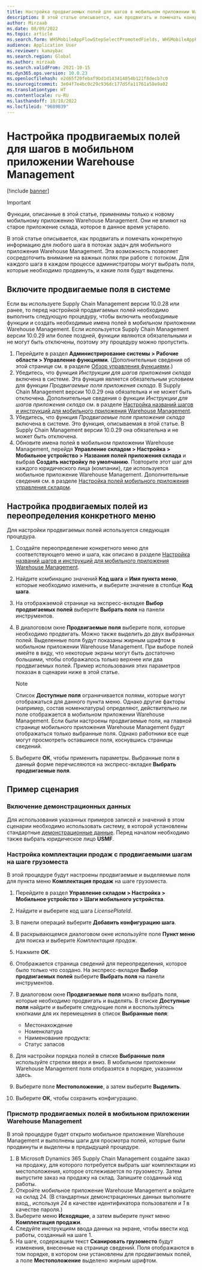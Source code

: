 ```yaml
---
title: Настройка продвигаемых полей для шагов в мобильном приложении Warehouse Management
description: В этой статье описывается, как продвигать и помечать конкретную информацию для любого шага в потоках задач для мобильного приложения Warehouse Management.
author: Mirzaab
ms.date: 08/09/2022
ms.topic: article
ms.search.form: WHSMobileAppFlowStepSelectPromotedFields, WHSMobileAppFlowStepListPage, WHSMobileAppFlowStepAddDetour, WHSMobileAppFlowStepDetourSelectFields
audience: Application User
ms.reviewer: kamaybac
ms.search.region: Global
ms.author: mirzaab
ms.search.validFrom: 2021-10-15
ms.dyn365.ops.version: 10.0.23
ms.openlocfilehash: e2d65f20febaf9bd1d143414054b121f8decb7c0
ms.sourcegitcommit: 3e04f7e4bc0c29c936dc177d5fa11761a58e9a02
ms.translationtype: HT
ms.contentlocale: ru-RU
ms.lasthandoff: 10/18/2022
ms.locfileid: "9689839"
---
```

# <a name="configure-promoted-fields-for-steps-in-the-warehouse-management-mobile-app"></a>Настройка продвигаемых полей для шагов в мобильном приложении Warehouse Management

[!include [banner](../includes/banner.md)]

> [!IMPORTANT]
> Функции, описанные в этой статье, применимы только к новому мобильному приложению Warehouse Management. Они не влияют на старое приложение склада, которое в данное время устарело.

В этой статье описывается, как продвигать и помечать конкретную информацию для любого шага в потоках задач для мобильного приложения Warehouse Management. Эта возможность позволяет сосредоточить внимание на важных полях при работе с потоком. Для каждого шага в каждом процессе администраторы могут выбрать поля, которые необходимо продвинуть, и какие поля будут выделены.

## <a name="enable-promoted-fields-in-your-system"></a>Включите продвигаемые поля в системе

Если вы используете Supply Chain Management версии 10.0.28 или ранее, то перед настройкой продвигаемых полей необходимо выполнить следующую процедуру, чтобы включить необходимые функции и создать необходимые имена полей в мобильном приложении Warehouse Management. Если используется Supply Chain Management версии 10.0.29 или более поздней, функции являются обязательными и не могут быть отключены, поэтому эту процедуру можно пропустить.

1. Перейдите в раздел **Администрирование системы \> Рабочие области \> Управление функциями**. (Дополнительные сведения об этой странице см. в разделе [Обзор управления функциями](../../fin-ops-core/fin-ops/get-started/feature-management/feature-management-overview.md).)
1. Убедитесь, что функция *Инструкции для шагов приложения склада* включена в системе. Эта функция является обязательным условием для функции *Продвигаемые поля приложения склада*. В Supply Chain Management версии 10.0.29 она обязательна и не может быть отключена. Дополнительные сведения о функции *Инструкции для шагов приложения склада* см. в разделе [Настройка названий шагов и инструкций для мобильного приложения Warehouse Management](mobile-app-titles-instructions.md).
1. Убедитесь, что функция *Продвигаемые поля приложения склада* включена в системе. Это функция, описываемая в этой статье. В Supply Chain Management версии 10.0.29 она обязательна и не может быть отключена.
1. Обновите имена полей в мобильном приложении Warehouse Management, перейдя **Управление складом \> Настройка \> Мобильное устройство \> Названия полей приложения склада** и выбрав **Создать настройку по умолчанию**. Повторите этот шаг для каждого юридического лица (компании), где используется мобильное приложение Warehouse Management. Дополнительные сведения см. в разделе [Настройка полей мобильного приложения управления складом](configure-app-field-names-priorities-warehouse.md).

## <a name="configure-promoted-fields-from-a-menu-specific-override"></a>Настройка продвигаемых полей из переопределения конкретного меню

Для настройки продвигаемых полей используется следующая процедура.

1. Создайте переопределение конкретного меню для соответствующего меню и шага, как описано в разделе [Настройка названий шагов и инструкций для мобильного приложения Warehouse Management](mobile-app-titles-instructions.md).
1. Найдите комбинацию значений **Код шага** и **Имя пункта меню**, которые необходимо изменить, и выберите значение в столбце **Код шага**.
1. На отображаемой странице на экспресс-вкладке **Выбор продвигаемых полей** выберите **Выбрать поля** на панели инструментов.
1. В диалоговом окне **Продвигаемые поля** выберите поля, которые необходимо продвигать. Можно также выделить до двух выбранных полей. Выделенные поля будут показаны жирным шрифтом в мобильном приложении Warehouse Management. При выборе полей имейте в виду, что некоторые экраны могут быть достаточно большими, чтобы отображалось только верхнее или два продвигаемых полей. Пример использования этих параметров показан в сценарии ниже в этой статье.

    > [!NOTE]
    > Список **Доступные поля** ограничивается полями, которые могут отображаться для данного пункта меню. Однако другие факторы (например, состав номенклатуры) определяют, действительно ли поле отображается в мобильном приложении Warehouse Management. Если были настроены продвигаемые поля, на главной странице мобильного приложения Warehouse Management будут отображаться только выбранные поля. Однако работники все еще могут просмотреть оставшиеся поля, коснувшись страницы сведений.

1. Выберите **ОК**, чтобы применить параметры. Выбранные поля в данный форме перечисляются на экспресс-вкладке **Выбрать продвигаемые поля**.

## <a name="example-scenario"></a>Пример сценария

### <a name="enable-sample-data"></a>Включение демонстрационных данных

Для использования указанных примеров записей и значений в этом сценарии необходимо использовать систему, в которой установлены стандартные [демонстрационные данные](../../fin-ops-core/fin-ops/get-started/demo-data.md). Перед началом необходимо также выбрать юридическое лицо **USMF**.

### <a name="configure-sales-picking-with-promoted-steps-on-the-license-plate-step"></a>Настройка комплектации продаж с продвигаемыми шагам на шаге грузоместа

В этой процедуре будут настроены продвигаемые и выделяемые поля для пункта меню **Комплектация продаж** на шаге грузоместа.

1. Перейдите в раздел **Управление складом \> Настройка \> Мобильное устройство \> Шаги мобильного устройства**.
1. Найдите и выберите код шага *LicensePlateId*.
1. В панели операций выберите **Добавить конфигурацию шага**.
1. В раскрывающемся диалоговом окне используйте поле **Пункт меню** для поиска и выберите *Комплектация продаж*.
1. Нажмите **ОК**.
1. Отображается страница сведений для переопределения, которое было только что создано. На экспресс-вкладке **Выбор продвигаемых полей** выберите **Выбрать поля** на панели инструментов.
1. В диалоговом окне **Продвигаемые поля** можно выбрать поля, которые необходимо продвигать и выделять. В списке **Доступные поля** найдите и выберите следующие поля и воспользуйтесь кнопками для их перемещения в список **Выбранные поля**:

    - Местонахождение
    - Номенклатура
    - Наименование продукта:
    - Статус запасов

1. Для настройки порядка полей в списке **Выбранные поля** используйте стрелки вверх и вниз. В мобильном приложении Warehouse Management поля отобразятся в порядке, указанном здесь.
1. Выберите поле **Местоположение**, а затем выберите **Выделить**.
1. Выберите **ОК**, чтобы сохранить конфигурацию.

### <a name="view-the-promoted-fields-in-the-warehouse-management-mobile-app"></a>Присмотр продвигаемых полей в мобильном приложении Warehouse Management

В этой процедуре будет открыто мобильное приложение Warehouse Management и выполнены шаги для просмотра полей, которые были продвинуты и выделены в предыдущей процедуре.

1. В Microsoft Dynamics 365 Supply Chain Management создайте заказ на продажу, для которого потребуется выбрать шаг комплектации из местоположения, которое отслеживается по грузоместу. Затем выпустите заказ на продажу на склад. Запишите созданный код работы.
1. Откройте мобильное приложение Warehouse Management и войдите на склад 24. (В стандартных демонстрационных данных выполните вход,, используя *24* в качестве идентификатора пользователя и *1* в качестве пароля.)
1. Выберите меню **Исходящие**, а затем выберите пункт меню **Комплектация продажи**.
1. Следуйте инструкциям ввода данных на экране, чтобы ввести код работы, созданный на шаге 1.
1. На шаге, содержащем текст **Сканировать грузоместо** будут изменения, внесенные на странице сведений. Поля отображаются в том порядке, в котором они установлены для продвигаемых полей, а поле **Местоположение** выделено жирным шрифтом.
